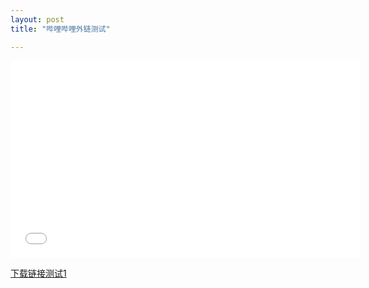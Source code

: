 ```yaml
---
layout: post
title: "哔哩哔哩外链测试"

---
```


<iframe width="560" height="315" src="//player.bilibili.com/player.html?aid=23849878&cid=39887985&page=1" scrolling="yes" border="0" frameborder="no" framespacing="0" allowfullscreen="true"> </iframe>



[下载链接测试1](https://github.com/ligy118/ligy118.github.io/blob/master/downloads/1.jpg)

